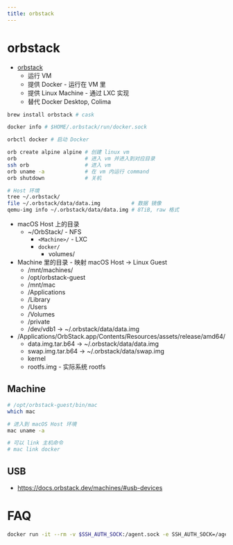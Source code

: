 ```yaml
---
title: orbstack
---
```


# orbstack

- [orbstack](https://orbstack.dev)
  - 运行 VM
  - 提供 Docker - 运行在 VM 里
  - 提供 Linux Machine - 通过 LXC 实现
  - 替代 Docker Desktop, Colima

```bash
brew install orbstack # cask

docker info # $HOME/.orbstack/run/docker.sock

orbctl docker # 启动 Docker

orb create alpine alpine # 创建 linux vm
orb                      # 进入 vm 并进入到对应目录
ssh orb                  # 进入 vm
orb uname -a             # 在 vm 内运行 command
orb shutdown             # 关机

# Host 环境
tree ~/.orbstack/
file ~/.orbstack/data/data.img          # 数据 镜像
qemu-img info ~/.orbstack/data/data.img # 8TiB, raw 格式
```

- macOS Host 上的目录
  - ~/OrbStack/ - NFS
    - `<Machine>/` - LXC
    - `docker/`
      - volumes/
- Machine 里的目录 - 映射 macOS Host -> Linux Guest
  - /mnt/machines/
  - /opt/orbstack-guest
  - /mnt/mac
  - /Applications
  - /Library
  - /Users
  - /Volumes
  - /private
  - /dev/vdb1 -> ~/.orbstack/data/data.img
- /Applications/OrbStack.app/Contents/Resources/assets/release/amd64/
  - data.img.tar.b64 -> ~/.orbstack/data/data.img
  - swap.img.tar.b64 -> ~/.orbstack/data/swap.img
  - kernel
  - rootfs.img - 实际系统 rootfs

## Machine

```bash
# /opt/orbstack-guest/bin/mac
which mac

# 进入到 macOS Host 环境
mac uname -a

# 可以 link 主机命令
# mac link docker
```

## USB

- https://docs.orbstack.dev/machines/#usb-devices

# FAQ

```bash
docker run -it --rm -v $SSH_AUTH_SOCK:/agent.sock -e SSH_AUTH_SOCK=/agent.sock alpine
```
